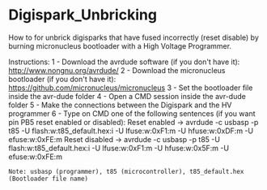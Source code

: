 # Digispark_Unbricking
How to for unbrick digisparks that have fused incorrectly (reset disable) by burning micronucleus bootloader with a High Voltage Programmer.

Instructions:
  1 - Download the avrdude software (if you don't have it): http://www.nongnu.org/avrdude/
  2 - Download the micronucleus bootloader (if you don't have it): https://github.com/micronucleus/micronucleus
  3 - Set the bootloader file inside the avr-dude folder
  4 - Open a CMD session inside the avr-dude folder
  5 - Make the connections between the Digispark and the HV programmer
  6 - Type on CMD one of the following sentences (if you want pin PB5 reset enabled or disabled):
  	Reset enabled  -> avrdude -c usbasp -p t85 -U flash:w:t85_default.hex:i -U lfuse:w:0xF1:m -U hfuse:w:0xDF:m -U efuse:w:0xFE:m
  	Reset disabled -> avrdude -c usbasp -p t85 -U flash:w:t85_default.hex:i -U lfuse:w:0xF1:m -U hfuse:w:0x5F:m -U efuse:w:0xFE:m
  	
  	Note: usbasp (programmer), t85 (microcontroller), t85_default.hex (Bootloader file name)
